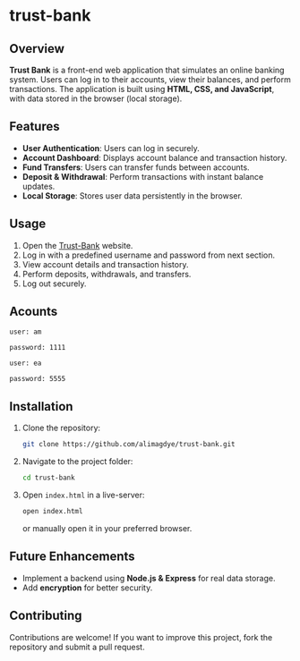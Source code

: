 # trust-bank

## Overview
**Trust Bank** is a front-end web application that simulates an online banking system. Users can log in to their accounts, view their balances, and perform transactions. The application is built using **HTML, CSS, and JavaScript**, with data stored in the browser (local storage).

## Features
- **User Authentication**: Users can log in securely.
- **Account Dashboard**: Displays account balance and transaction history.
- **Fund Transfers**: Users can transfer funds between accounts.
- **Deposit & Withdrawal**: Perform transactions with instant balance updates.
- **Local Storage**: Stores user data persistently in the browser.

## Usage
1. Open the [Trust-Bank](https://alimagdye.github.io/trust-bank/) website.
2. Log in with a predefined username and password from next section.
3. View account details and transaction history.
4. Perform deposits, withdrawals, and transfers.
5. Log out securely.

## Acounts
```
user: am

password: 1111

user: ea

password: 5555
```

## Installation
1. Clone the repository:
   ```sh
   git clone https://github.com/alimagdye/trust-bank.git
   ```
2. Navigate to the project folder:
   ```sh
   cd trust-bank
   ```
3. Open `index.html` in a live-server:
   ```sh
   open index.html
   ```
   or manually open it in your preferred browser.


## Future Enhancements
- Implement a backend using **Node.js & Express** for real data storage.
- Add **encryption** for better security.

## Contributing
Contributions are welcome! If you want to improve this project, fork the repository and submit a pull request.
